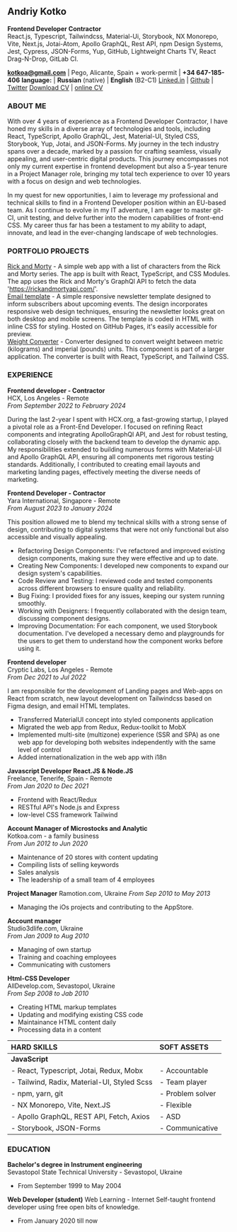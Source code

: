 ## Andriy Kotko

**Frontend Developer Contractor**  
React.js, Typescript, Tailwindcss, Material-Ui, Storybook, NX Monorepo, Vite, Next.js, Jotai-Atom, Apollo GraphQL, Rest API, npm Design Systems, Jest, Cypress, JSON-Forms, Yup, GitHub, Lightweight Charts TV, React Drag-N-Drop, GitLab CI.

**[kotkoa@gmail.com](mailto:kotkoa@gmail.com)** | Pego, Alicante, Spain + work-permit | **+34 647-185-406**
**language:** | **Russian** (native) | **English** (B2-C1)
[Linked.in](https://www.linkedin.com/in/kotkoa/) | [Github](https://github.com/Kotkoa) | [Twitter](https://twitter.com/Kotkoa)
[Download CV](assets/CV_2024-02-28_Andriy_Kotko.pdf) | [online CV](https://kotkoa.github.io/my-cv/)

### ABOUT ME

With over 4 years of experience as a Frontend Developer Contractor, I have honed my skills in a diverse array of technologies and tools, including React, TypeScript, Apollo GraphQL, Jest, Material-UI, Styled CSS, Storybook, Yup, Jotai, and JSON-Forms. My journey in the tech industry spans over a decade, marked by a passion for crafting seamless, visually appealing, and user-centric digital products. This journey encompasses not only my current expertise in frontend development but also a 5-year tenure in a Project Manager role, bringing my total tech experience to over 10 years with a focus on design and web technologies.

In my quest for new opportunities, I aim to leverage my professional and technical skills to find in a Frontend Developer position within an EU-based team.
As I continue to evolve in my IT adventure, I am eager to master git-CI, unit testing, and delve further into the modern capabilities of front-end CSS. My career thus far has been a testament to my ability to adapt, innovate, and lead in the ever-changing landscape of web technologies.

### PORTFOLIO PROJECTS

[Rick and Morty](https://rickandmorty-2024.vercel.app/) - A simple web app with a list of characters from the Rick and Morty series. The app is built with React, TypeScript, and CSS Modules. The app uses the Rick and Morty's GraphQl API to fetch the data 'https://rickandmortyapi.com/'.  
[Email template](https://kotkoa.github.io/newsletter/) - A simple responsive newsletter template designed to inform subscribers about upcoming events. The design incorporates responsive web design techniques, ensuring the newsletter looks great on both desktop and mobile screens. The template is coded in HTML with inline CSS for styling. Hosted on GitHub Pages, it's easily accessible for preview.  
[Weight Converter](https://weightconverter.vercel.app/) - Converter designed to convert weight between metric (kilograms) and imperial (pounds) units. This component is part of a larger application. The converter is built with React, TypeScript, and Tailwind CSS.

### EXPERIENCE

**Frontend developer - Contractor**  
HCX, Los Angeles - Remote  
_From September 2022 to February 2024_

During the last 2-year I spent with HCX.org, a fast-growing startup, I played a pivotal
role as a Front-End Developer. I focused on refining React components and
integrating ApolloGraphQl API, and Jest for robust testing, collaborating closely with
the backend team to develop the dynamic app. My responsibilities extended to
building numerous forms with Material-UI and Apollo GraphQL API, ensuring all
components met rigorous testing standards. Additionally, I contributed to creating
email layouts and marketing landing pages, effectively meeting the diverse needs of
marketing.

**Frontend Developer - Contractor**  
Yara International, Singapore - Remote  
_From August 2023 to January 2024_

This position allowed me to blend my technical skills with a strong sense of design,
contributing to digital systems that were not only functional but also accessible and
visually appealing.

- Refactoring Design Components: I've refactored and improved existing design
  components, making sure they were effective and up to date.
- Creating New Components: I developed new components to expand our design
  system's capabilities.
- Code Review and Testing: I reviewed code and tested components across different
  browsers to ensure quality and reliability.
- Bug Fixing: I provided fixes for any issues, keeping our system running smoothly.
- Working with Designers: I frequently collaborated with the design team, discussing
  component designs.
- Improving Documentation: For each component, we used Storybook
  documentation. I've developed a necessary demo and playgrounds for the users to
  get them to understand how the component works before using it.

**Frontend developer**  
Cryptic Labs, Los Angeles - Remote  
_From Dec 2021 to Jul 2022_

I am responsible for the development of Landing pages and Web-apps on React from scratch, new layout development on Tailwindcss based on Figma design, and email HTML templates.

- Transferred MaterialUI concept into styled components application
- Migrated the web app from Redux, Redux-toolkit to MobX
- Implemented multi-site (multizone) experience (SSR and SPA) as one web app for developing both websites independently with the same level of control
- Added internationalization in the web app with i18n

**Javascript Developer React.JS & Node.JS**  
Freelance, Tenerife, Spain - Remote  
_From Jan 2020 to Dec 2021_

- Frontend with React/Redux
- RESTful API's Node.js and Express
- low-level CSS framework Tailwind

**Account Manager of Microstocks and Analytic**  
Kotkoa.com - a family business  
_From Jun 2012 to Jun 2020_

- Maintenance of 20 stores with content updating
- Compiling lists of selling keywords
- Sales analysis
- The leadership of a small team of 4 employees

**Project Manager**
Ramotion.com, Ukraine
_From Sep 2010 to May 2013_

- Managing the iOs projects and contributing to the AppStore.

**Account manager**  
Studio3dlife.com, Ukraine  
_From Jan 2009 to Aug 2010_

- Managing of own startup
- Training and coaching employees
- Communicating with customers

**Html-CSS Developer**  
AllDevelop.com, Sevastopol, Ukraine  
_From Sep 2008 to Jab 2010_

- Creating HTML markup templates
- Updating and modifying existing CSS code
- Maintainance HTML content daily
- Processing data in a content

| HARD SKILLS                                 | SOFT ASSETS      |
| :------------------------------------------ | :--------------- |
| **JavaScript**                              |                  |
| - React, Typescript, Jotai, Redux, Mobx     | - Accountable    |
| - Tailwind, Radix, Material-UI, Styled Scss | - Team player    |
| - npm, yarn, git                            | - Problem solver |
| - NX Monorepo, Vite, Next.JS                | - Flexible       |
| - Apollo GraphQL, REST API, Fetch, Axios    | - ASD            |
| - Storybook, JSON-Forms                     | - Communicative  |

### EDUCATION

**Bachelor's degree in Instrument engineering**  
Sevastopol State Technical University - Sevastopol, Ukraine

- From September 1999 to May 2004

**Web Developer (student)**
Web Learning - Internet
Self-taught frontend developer using free open bits of knowledge.

- From January 2020 till now

